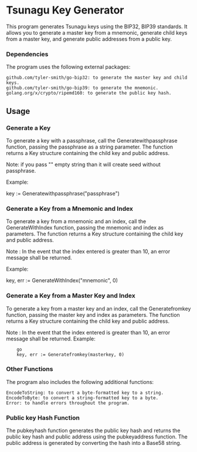 <h1>Tsunagu Key Generator</h1>


This program generates Tsunagu keys using the BIP32, BIP39 standards. It allows you to generate a master key from a mnemonic, generate child keys from a master key, and generate public addresses from a public key.

<h3>Dependencies</h3>

The program uses the following external packages:

    github.com/tyler-smith/go-bip32: to generate the master key and child keys.
    github.com/tyler-smith/go-bip39: to generate the mnemonic.
    golang.org/x/crypto/ripemd160: to generate the public key hash.

<h2>Usage</h2>
<h3>Generate a Key</h3>

To generate a key with a passphrase, call the Generatewithpassphrase function, passing the passphrase as a string parameter. The function returns a Key structure containing the child key and public address.

Note: if you pass "" empty string than it will create seed without passphrase.

Example:

key := Generatewithpassphrase("passphrase")

<h3>Generate a Key from a Mnemonic and Index</h3>

To generate a key from a mnemonic and an index, call the GenerateWithIndex function, passing the mnemonic and index as parameters. The function returns a Key structure containing the child key and public address.

Note : In the event that the index entered is greater than 10, an error message shall be returned.

Example:

key, err := GenerateWithIndex("mnemonic", 0)

<h3>Generate a Key from a Master Key and Index</h3>

To generate a key from a master key and an index, call the Generatefromkey function, passing the master key and index as parameters. The function returns a Key structure containing the child key and public address.

Note : In the event that the index entered is greater than 10, an error message shall be returned.
Example:
```
    go
    key, err := Generatefromkey(masterkey, 0)
```

<h3>Other Functions</h3>

The program also includes the following additional functions:

    EncodeToString: to convert a byte-formatted key to a string.
    EncodeToByte: to convert a string-formatted key to a byte.
    Error: to handle errors throughout the program.

<h3>Public key Hash Function</h3>

The pubkeyhash function generates the public key hash and returns the public key hash and public address using the pubkeyaddress function. The public address is generated by converting the hash into a Base58 string.

